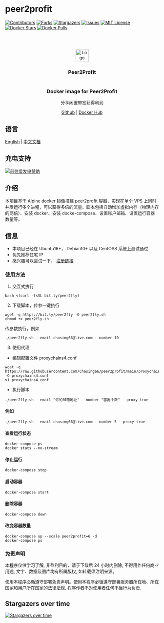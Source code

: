 # peer2profit

<!-- PROJECT SHIELDS -->
<!--
*** I'm using markdown "reference style" links for readability.
*** Reference links are enclosed in brackets [ ] instead of parentheses ( ).
*** See the bottom of this document for the declaration of the reference variables
*** for contributors-url, forks-url, etc. This is an optional, concise syntax you may use.
*** https://www.markdownguide.org/basic-syntax/#reference-style-links
-->

[![Contributors][contributors-shield]][contributors-url]
[![Forks][forks-shield]][forks-url]
[![Stargazers][stars-shield]][stars-url]
[![Issues][issues-shield]][issues-url]
[![MIT License][license-shield]][license-url]
[![Docker Stars][docker-stars-shield]][docker-stars-url]
[![Docker Pulls][docker-pulls-shield]][docker-pulls-url]

<!-- PROJECT LOGO -->
<br />
<p align="center">
  <br>
    <img src="https://peer2profit.com/landing/img/logo.png" alt="Logo" width="43" height="42">
    <h3 align="center">Peer2Profit</br>
  </br>
  <h3 align="center">Docker image for Peer2Profit</h3>
  <p align="center">分享闲置带宽获得利润</p>
  <p align="center">
    <a href="https://github.com/Chasing66/peer2profit" target="_blank">Github</a>
    |
    <a href="https://hub.docker.com/r/enwaiax/peer2profit" target="_blank">Docker Hub</a>
  </p>
</p>

## 语言

[English](README.md) | [中文文档](README_zh.md)

## 充电支持

<a href="https://afdian.net/@LuckyHunter"><img src="https://img.shields.io/badge/%E7%88%B1%E5%8F%91%E7%94%B5-LuckyHunter-%238e8cd8?style=for-the-badge" alt="前往爱发电赞助" width=auto height=auto border="0" /></a>

## 介绍

本项目基于 Alpine docker 镜像搭建 peer2profit 容器，实现在单个 VPS 上同时并发运行多个进程，可以获得多倍的流量。脚本包括自动增加虚拟内存（物理内存的两倍）、安装 docker、安装 docke-compose、设置账户邮箱、设置运行容器数量等。

## 信息

- 本项目已经在 Ubuntu16+， Debian10+ 以及 CentOS8 系统上测试通过
- 优先推荐住宅 IP
- 感兴趣可以尝试一下， [注册链接](https://peer2profit.com/r/1629477772611fdb8cab06c)

### 使用方法

1. 交互式执行

```shell
bash <(curl -fsSL bit.ly/peer2fly)
```

2. 下载脚本，传参一键执行

```shell
wget -q https://bit.ly/peer2fly -O peer2fly.sh
chmod +x peer2fly.sh
```

传参数执行，例如

```shell
./peer2fly.sh --email chasing66@live.com --number 10
```

3. 使用代理

- 编辑配置文件 proxychains4.conf

```shell
wget -q https://raw.githubusercontent.com/Chasing66/peer2profit/main/proxychains4.conf -O proxychains4.conf
vi proxychains4.conf
```

- 执行脚本

```shell
./peer2fly.sh --email "你的邮箱地址" --number "容器个数" --proxy true
```

#### 例如

```shell
./peer2fly.sh --email chasing66@live.com --number 5 --proxy true
```

#### 查看运行状态

```shell
docker-compose ps
docker stats --no-stream
```

#### 停止运行

```shell
docker-compose stop
```

#### 启动容器

```shell
docker-compose start
```

#### 删除容器

```shell
docker-compose down
```

#### 改变容器数量

```shell
docker-compose up --scale peer2profit=6 -d
docker-compose ps
```

### 免责声明

本程序仅供学习了解, 非盈利目的，请于下载后 24 小时内删除, 不得用作任何商业用途, 文字、数据及图片均有所属版权, 如转载须注明来源。

使用本程序必循遵守部署免责声明。使用本程序必循遵守部署服务器所在地、所在国家和用户所在国家的法律法规, 程序作者不对使用者任何不当行为负责.

## Stargazers over time

[![Stargazers over time](https://starchart.cc/Chasing66/peer2profit.svg)](https://starchart.cc/Chasing66/peer2profit)

<!-- MARKDOWN LINKS & IMAGES -->
<!-- https://www.markdownguide.org/basic-syntax/#reference-style-links -->

[contributors-shield]: https://img.shields.io/github/contributors/Chasing66/peer2profit.svg?style=for-the-badge
[contributors-url]: https://github.com/Chasing66/peer2profit/graphs/contributors
[forks-shield]: https://img.shields.io/github/forks/Chasing66/peer2profit.svg?style=for-the-badge
[forks-url]: https://github.com/Chasing66/peer2profit/network/members
[stars-shield]: https://img.shields.io/github/stars/Chasing66/peer2profit.svg?style=for-the-badge
[stars-url]: https://github.com/Chasing66/peer2profit/stargazers
[issues-shield]: https://img.shields.io/github/issues/Chasing66/peer2profit.svg?style=for-the-badge
[issues-url]: https://github.com/Chasing66/peer2profit/issues
[license-shield]: https://img.shields.io/github/license/Chasing66/peer2profit.svg?style=for-the-badge
[license-url]: https://github.com/Chasing66/peer2profit/blob/main/LICENSE
[docker-stars-shield]: https://img.shields.io/docker/stars/enwaiax/peer2profit.svg?style=for-the-badge
[docker-stars-url]: https://hub.docker.com/r/enwaiax/peer2profit
[docker-pulls-shield]: https://img.shields.io/docker/pulls/enwaiax/peer2profit.svg?style=for-the-badge
[docker-pulls-url]: https://hub.docker.com/r/enwaiax/peer2profit
